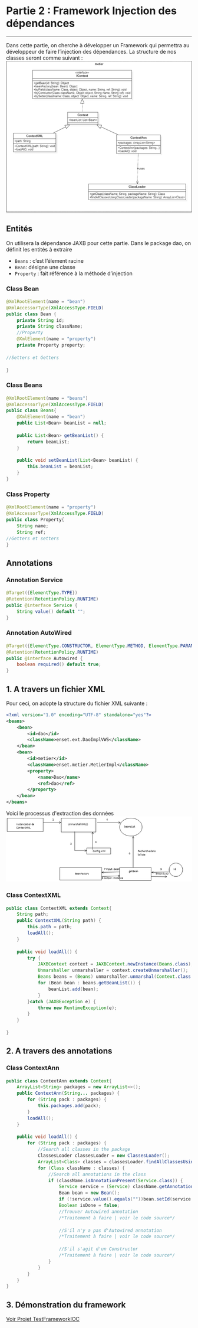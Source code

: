 # Partie 2 : Framework Injection des dépendances

---
Dans cette partie, on cherche à développer un Framework qui permettra au développeur de faire l’injection des dépendances.
La structure de nos classes seront comme suivant :
![](annexes/classes.png)

## Entités
On utilisera la dépendance JAXB pour cette partie.
Dans le package dao, on définit les entités à extraire
-	`Beans` : c’est l’élement racine
-	`Bean`: désigne une classe
-	`Property` : fait référence à la méthode d’injection

### Class Bean
```java
@XmlRootElement(name = "bean")
@XmlAccessorType(XmlAccessType.FIELD)
public class Bean {
    private String id;
    private String className;
    //Property
    @XmlElement(name = "property")
    private Property property;

//Setters et Getters

}
```
### Class Beans
```java
@XmlRootElement(name = "beans")
@XmlAccessorType(XmlAccessType.FIELD)
public class Beans{
    @XmlElement(name = "bean")
    public List<Bean> beanList = null;

    public List<Bean> getBeanList() {
        return beanList;
    }

    public void setBeanList(List<Bean> beanList) {
        this.beanList = beanList;
    }
}
```
### Class Property
```java
@XmlRootElement(name = "property")
@XmlAccessorType(XmlAccessType.FIELD)
public class Property{
    String name;
    String ref;
//Getters et setters
}
```
## Annotations

### Annotation Service 
```java
@Target({ElementType.TYPE})
@Retention(RetentionPolicy.RUNTIME)
public @interface Service {
    String value() default "";
}
```
### Annotation AutoWired
```java
@Target({ElementType.CONSTRUCTOR, ElementType.METHOD, ElementType.PARAMETER, ElementType.FIELD, ElementType.ANNOTATION_TYPE})
@Retention(RetentionPolicy.RUNTIME)
public @interface Autowired {
    boolean required() default true;
}
```
## 1. A travers un fichier XML
Pour ceci, on adopte la structure du fichier XML suivante :

```xml
<?xml version="1.0" encoding="UTF-8" standalone="yes"?>
<beans>
    <bean>
        <id>dao</id>
        <className>enset.ext.DaoImplVWS</className>
    </bean>
    <bean>
        <id>metier</id>
        <className>enset.metier.MetierImpl</className>
        <property>
            <name>Dao</name>
            <ref>dao</ref>
        </property>
    </bean>
</beans>
```
Voici le processus d'extraction des données
![](annexes/ContextXml.png)

### Class ContextXML
```java
public class ContextXML extends Context{
    String path;
    public ContextXML(String path) {
        this.path = path;
        loadAll();
    }

    public void loadAll() {
        try {
            JAXBContext context = JAXBContext.newInstance(Beans.class);
            Unmarshaller unmarshaller = context.createUnmarshaller();
            Beans beans = (Beans) unmarshaller.unmarshal(Context.class.getResourceAsStream("/"+path));
            for (Bean bean : beans.getBeanList()) {
                beanList.add(bean);
            }
        }catch (JAXBException e) {
            throw new RuntimeException(e);
        }
    }

}
```
## 2. A travers des annotations

### Class ContextAnn
```java
public class ContextAnn extends Context{
    ArrayList<String> packages = new ArrayList<>();
    public ContextAnn(String... packages) {
        for (String pack : packages) {
            this.packages.add(pack);
        }
        loadAll();
    }

    public void loadAll() {
        for (String pack : packages) {
            //Search all classes in the package
            ClassesLoader classesLoader = new ClassesLoader();
            ArrayList<Class> classes = classesLoader.findAllClassesUsingClassLoader(pack);
            for (Class className : classes) {
                //Search all annotations in the class
                if (className.isAnnotationPresent(Service.class)) {
                    Service service = (Service) className.getAnnotation(Service.class);
                    Bean bean = new Bean();
                    if (!service.value().equals(""))bean.setId(service.value());
                    Boolean isDone = false;
                    //Trouver Autowired annotation
                    /*Traitement à faire | voir le code source*/
                    
                    //S'il n'y a pas d'Autowired annotation
                    /*Traitement à faire | voir le code source*/
                    
                    //S'il s'agit d'un Constructor
                    /*Traitement à faire | voir le code source*/
                }
            }
        }
    }
}
````

## 3. Démonstration du framework
[Voir Projet TestFrameworkIOC](../TestFrameworkIOC/README.md)
